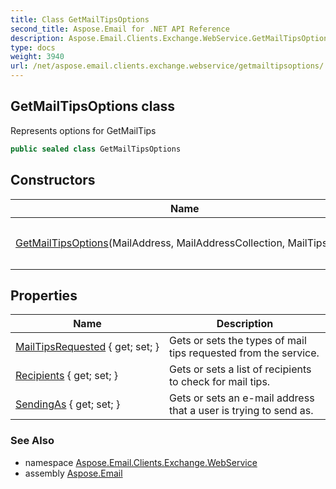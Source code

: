 ```yaml
---
title: Class GetMailTipsOptions
second_title: Aspose.Email for .NET API Reference
description: Aspose.Email.Clients.Exchange.WebService.GetMailTipsOptions class. Represents options for GetMailTips
type: docs
weight: 3940
url: /net/aspose.email.clients.exchange.webservice/getmailtipsoptions/
---
```

## GetMailTipsOptions class

Represents options for GetMailTips

```csharp
public sealed class GetMailTipsOptions
```

## Constructors

| Name | Description |
| --- | --- |
| [GetMailTipsOptions](getmailtipsoptions/)(MailAddress, MailAddressCollection, MailTipsType) | Initializes a new instance of the `GetMailTipsOptions` class |

## Properties

| Name | Description |
| --- | --- |
| [MailTipsRequested](../../aspose.email.clients.exchange.webservice/getmailtipsoptions/mailtipsrequested/) { get; set; } | Gets or sets the types of mail tips requested from the service. |
| [Recipients](../../aspose.email.clients.exchange.webservice/getmailtipsoptions/recipients/) { get; set; } | Gets or sets a list of recipients to check for mail tips. |
| [SendingAs](../../aspose.email.clients.exchange.webservice/getmailtipsoptions/sendingas/) { get; set; } | Gets or sets an e-mail address that a user is trying to send as. |

### See Also

* namespace [Aspose.Email.Clients.Exchange.WebService](../../aspose.email.clients.exchange.webservice/)
* assembly [Aspose.Email](../../)


